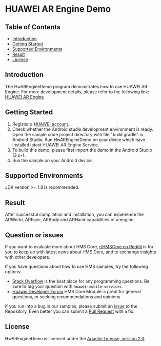 # HUAWEI AR Engine Demo

## Table of Contents

* [Introduction](#introduction)
* [Getting Started](#getting-started)
* [Supported Environments](#supported-environments)
* [Result](#result)
* [License](#license)

## Introduction
The HwAREngineDemo program demonstrates how to use HUAWEI AR Engine. For
more development details, please refer to the following link:
[HUAWEI AR Engine](https://developer.huawei.com/consumer/en/hms/huawei-arengine/?ha_source=hms1)

## Getting Started
1. Register a [HUAWEI account](https://developer.huawei.com/consumer/?ha_source=hms1).
2. Check whether the Android studio development environment is ready.
   Open the sample code project directory with file "build.gradle" in
   Android Studio. Run HwAREngineDemo on your divice which have
   installed latest HUAWEI AR Engine Service.
3. To build this demo, please first import the demo in the Android Studio
  (3.x+).
4. Run the sample on your Android device.

## Supported Environments
JDK version >= 1.8 is recommended.

## Result
After successful compilation and installation, you can experience the
ARWorld, ARFace, ARBody and ARHand capabilities of arengine.

## Question or issues
If you want to evaluate more about HMS Core, [r/HMSCore on Reddit](https://www.reddit.com/r/HuaweiDevelopers/) is for you to keep up with latest news about HMS Core, and to exchange insights with other developers.

If you have questions about how to use HMS samples, try the following options:
- [Stack Overflow](https://stackoverflow.com/questions/tagged/huawei-mobile-services) is the best place for any programming questions. Be sure to tag your question with 
`huawei-mobile-services`.
- [Huawei Developer Forum](https://forums.developer.huawei.com/forumPortal/en/home?fid=0101187876626530001?ha_source=hms1) HMS Core Module is great for general questions, or seeking recommendations and opinions.

If you run into a bug in our samples, please submit an [issue](https://github.com/HMS-Core/hms-AREngine-demo/issues) to the Repository. Even better you can submit a [Pull Request](https://github.com/HMS-Core/hms-AREngine-demo/pulls) with a fix.

## License
HwAREngineDemo is licensed under the
[Apache License, version 2.0](http://www.apache.org/licenses/LICENSE-2.0).

